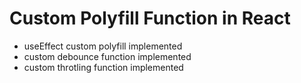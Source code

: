 # Custom Polyfill Function in React

- useEffect custom polyfill implemented
- custom debounce function implemented
- custom throtling function implemented
